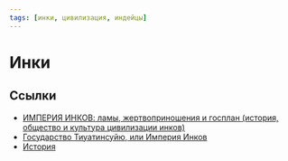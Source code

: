 ```yaml
---
tags: [инки, цивилизация, индейцы]
---
```

# Инки

## Ссылки

* [ИМПЕРИЯ ИНКОВ: ламы, жертвоприношения и госплан (история, общество и культура цивилизации инков)](https://www.youtube.com/watch?v=Jr1UIo6NZ5Q)
* [Государство Тиуатинсуйю, или Империя Инков](https://www.youtube.com/watch?v=GQ5Ru8SlNhE)
* [История](%D0%98%D1%81%D1%82%D0%BE%D1%80%D0%B8%D1%8F.md)
